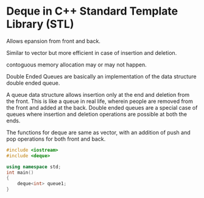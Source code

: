 # Deque in C++ Standard Template Library (STL)

Allows epansion from front and back.

Similar to vector but more efficient in case of insertion and deletion.

contoguous memory allocation may or may not happen.

Double Ended Queues are basically an implementation of the data structure double ended queue.

A queue data structure allows
insertion only at the end and deletion from the front. This is like a queue in real life, wherein people are removed from the front and added at the back. Double ended queues are a special case of queues where insertion and deletion operations are possible at both the ends.

The functions for deque are same as vector, with an addition of push and pop operations for both front and back.

```c++
#include <iostream>
#include <deque>

using namespace std;
int main()
{
    deque<int> queue1;
}
```

